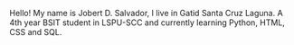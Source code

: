 Hello! My name is Jobert D. Salvador, I live in Gatid Santa Cruz Laguna. A 4th year BSIT student in LSPU-SCC and currently learning Python, HTML, CSS and SQL.
